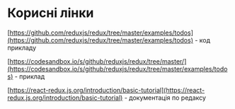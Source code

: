 # Корисні лінки
>
[https://github.com/reduxjs/redux/tree/master/examples/todos](https://github.com/reduxjs/redux/tree/master/examples/todos) - код прикладу
>
[https://codesandbox.io/s/github/reduxjs/redux/tree/master/](https://codesandbox.io/s/github/reduxjs/redux/tree/master/examples/todos) - приклад
> 
[https://react-redux.js.org/introduction/basic-tutorial](https://react-redux.js.org/introduction/basic-tutorial) - документація по редаксу